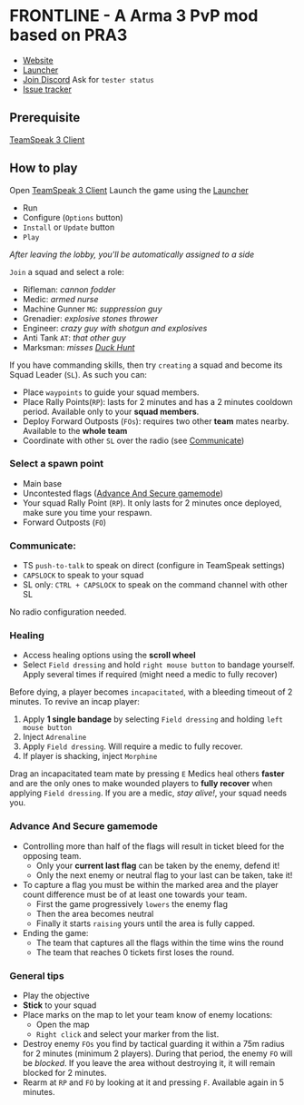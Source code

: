 # FRONTLINE - A Arma 3 PvP mod based on PRA3

  - [Website](http://www.frontline.frl)
  - [Launcher](https://get.frontline.frl)
  - [Join Discord](http://discord.frontline.frl) Ask for `tester status`
  - [Issue tracker](http://issues.frontline.frl)

## Prerequisite
[TeamSpeak 3 Client](http://www.teamspeak.com/downloads)

## How to play
Open [TeamSpeak 3 Client](http://www.teamspeak.com/downloads)
Launch the game using the [Launcher](https://get.frontline.frl)

  - Run
  - Configure (`Options` button)
  - `Install` or `Update` button
  - `Play`

_After leaving the lobby, you'll be automatically assigned to a side_

`Join` a squad and select a role:

  - Rifleman: _cannon fodder_
  - Medic: _armed nurse_
  - Machine Gunner `MG`: _suppression guy_
  - Grenadier: _explosive stones thrower_
  - Engineer: _crazy guy with shotgun and explosives_
  - Anti Tank `AT`: _that other guy_
  - Marksman: _misses [Duck Hunt](https://en.wikipedia.org/wiki/Duck_Hunt)_

If you have commanding skills, then try `creating` a squad and become its Squad Leader (`SL`). As such you can:

  - Place `waypoints` to guide your squad members.
  - Place Rally Points(`RP`): lasts for 2 minutes and has a 2 minutes cooldown period. Available only to your __squad members__.
  - Deploy Forward Outposts (`FOs`): requires two other __team__ mates nearby. Available to the __whole team__
  - Coordinate with other `SL` over the radio (see [Communicate](#communicate))

### Select a spawn point
- Main base
- Uncontested flags ([Advance And Secure gamemode](#aasgamemode))
- Your squad Rally Point (`RP`). It only lasts for 2 minutes once deployed, make sure you time your respawn.
- Forward Outposts (`FO`)

### <a name="communicate"></a>Communicate:
  - TS `push-to-talk` to speak on direct (configure in TeamSpeak settings)
  - `CAPSLOCK` to speak to your squad
  - SL only: `CTRL + CAPSLOCK` to speak on the command channel with other SL

No radio configuration needed.

### Healing
  - Access healing options using the __scroll wheel__
  - Select `Field dressing` and hold `right mouse button` to bandage yourself. Apply several times if required (might need a medic to fully recover)

  Before dying, a player becomes `incapacitated`, with a bleeding timeout of 2 minutes. To revive an incap player:

  1. Apply __1 single bandage__ by selecting `Field dressing` and holding `left mouse button`
  2. Inject `Adrenaline`
  3. Apply `Field dressing`. Will require a medic to fully recover.
  4. If player is shacking, inject `Morphine`

  Drag an incapacitated team mate by pressing `E`
  Medics heal others __faster__ and are the only ones to make wounded players to __fully recover__ when applying `Field dressing`. If you are a medic, _stay alive!_, your squad needs you.

### <a name="aasgamemode"></a>Advance And Secure gamemode
  - Controlling more than half of the flags will result in ticket bleed for the opposing team.
    * Only your __current last flag__ can be taken by the enemy, defend it!
    * Only the next enemy or neutral flag to your last can be taken, take it!
  - To capture a flag you must be within the marked area and the player count difference must be of at least one towards your team.
    * First the game progressively `lowers` the enemy flag
    * Then the area becomes neutral
    * Finally it starts `raising` yours until the area is fully capped.
  - Ending the game:
    * The team that captures all the flags within the time wins the round
    * The team that reaches 0 tickets first loses the round.

### General tips
  - Play the objective
  - __Stick__ to your squad
  - Place marks on the map to let your team know of enemy locations:
    * Open the map
    * `Right click` and select your marker from the list.
  - Destroy enemy `FOs` you find by tactical guarding it within a 75m radius for 2 minutes (minimum 2 players). During that period, the enemy `FO` will be _blocked_. If you leave the area without destroying it, it will remain blocked for 2 minutes.
  - Rearm at `RP` and `FO` by looking at it and pressing `F`. Available again in 5 minutes.
